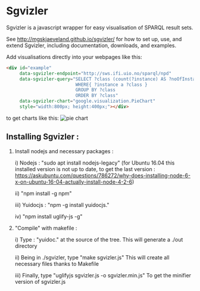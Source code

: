 # Sgvizler

Sgvizler is a javascript wrapper for easy visualisation of SPARQL result sets. 

See http://mgskjaeveland.github.io/sgvizler/ for how to set up, use, and extend Sgvizler, including documentation, downloads, and examples.

Add visualisations directly into your webpages like this:
```html
<div id="example"
     data-sgvizler-endpoint="http://sws.ifi.uio.no/sparql/npd"
     data-sgvizler-query="SELECT ?class (count(?instance) AS ?noOfInstances)
                          WHERE{ ?instance a ?class }
                          GROUP BY ?class
                          ORDER BY ?class"
     data-sgvizler-chart="google.visualization.PieChart"
     style="width:800px; height:400px;"></div>
```
to get charts like this:
![pie chart](http://mgskjaeveland.github.io/sgvizler/image/gPieChart.png)

## Installing Sgvizler :

1. Install nodejs and necessary packages :

	i) Nodejs : "sudo apt install nodejs-legacy"
(for Ubuntu 16.04 this installed version is not up to date, to get the last version : https://askubuntu.com/questions/786272/why-does-installing-node-6-x-on-ubuntu-16-04-actually-install-node-4-2-6)

	ii) "npm install -g npm"

	iii) Yuidocjs : "npm -g install yuidocjs."

	iv) "npm install uglify-js -g"

2. "Compile" with makefile :

	i) Type : "yuidoc." at the source of the tree.
	This will generate a ./out directory

	ii) Being in ./sgvizler, type "make sgvizler.js" 
	This will create all necessary files thanks to Makefile
	
	iii) Finally, type "uglifyjs sgvizler.js -o sgvizler.min.js"
	To get the minifier version of sgvizler.js

